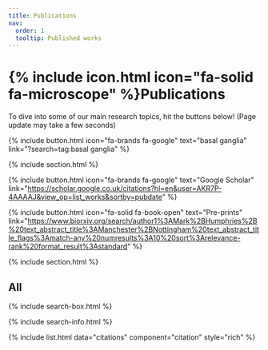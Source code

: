 ```yaml
---
title: Publications
nav:
  order: 1
  tooltip: Published works
---
```


# {% include icon.html icon="fa-solid fa-microscope" %}Publications

To dive into some of our main research topics, hit the buttons below! (Page update may take a few seconds)
<br>

{%
  include button.html
  icon="fa-brands fa-google"
  text="basal ganglia"
  link="?search=tag:basal ganglia"
%}


{% include section.html %}

{%
  include button.html
  icon="fa-brands fa-google"
  text="Google Scholar"
  link="https://scholar.google.co.uk/citations?hl=en&user=AKR7P-4AAAAJ&view_op=list_works&sortby=pubdate"
%}

{%
  include button.html
  icon="fa-solid fa-book-open"
  text="Pre-prints"  link="https://www.biorxiv.org/search/author1%3AMark%2BHumphries%2B%20text_abstract_title%3AManchester%2BNottingham%20text_abstract_title_flags%3Amatch-any%20numresults%3A10%20sort%3Arelevance-rank%20format_result%3Astandard"
%}

{% include section.html %}

## All

{% include search-box.html %}

{% include search-info.html %}

{% include list.html data="citations" component="citation" style="rich" %}
